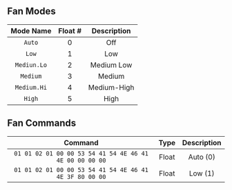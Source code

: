 ## Fan Modes
| Mode Name | Float # | Description |
| :---: |:---: | :---: |
| `Auto` | 0 | Off |
| `Low` | 1 | Low |
| `Mediun.Lo` | 2 | Medium Low |
| `Medium` | 3 | Medium|
| `Medium.Hi` | 4 | Medium-High |
| `High` | 5 | High |

## Fan Commands
| Command | Type | Description |
| :---: |:---: | :---: |
| `01 01 02 01 00 00 53 54 41 54 4E 46 41 4E 00 00 00 00` | Float | Auto (0) |
| `01 01 02 01 00 00 53 54 41 54 4E 46 41 4E 3F 80 00 00` | Float | Low (1) |